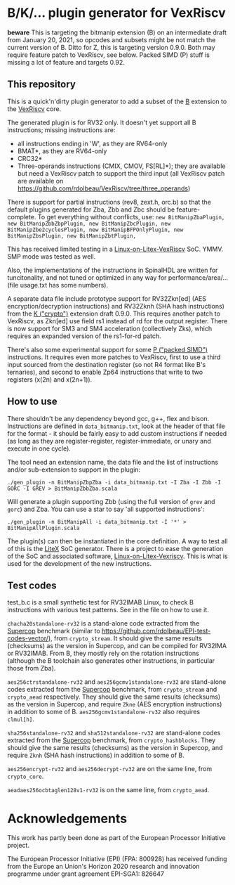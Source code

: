 # B/K/... plugin generator for VexRiscv

**beware** This is targeting the bitmanip extension (B) on an intermediate draft from January 20, 2021, so opcodes and subsets might be not match the current version of B. Ditto for Z, this is targeting version 0.9.0. Both may require feature patch to VexRiscv, see below. Packed SIMD (P) stuff is missing a lot of feature and targets 0.92.

## This repository

This is a quick'n'dirty plugin generator to add a subset of the [B](https://github.com/riscv/riscv-bitmanip) extension to the [VexRiscv](https://github.com/SpinalHDL/VexRiscv) core.

The generated plugin is for RV32 only. It doesn't yet support all B instructions; missing instructions are:

* all instructions ending in 'W', as they are RV64-only
* BMAT*, as they are RV64-only
* CRC32*
* Three-operands instructions (CMIX, CMOV, FS[RL]*); they are available but need a VexRiscv patch to support the third input (all VexRiscv patch are available on https://github.com/rdolbeau/VexRiscv/tree/three_operands)

There is support for partial instructions (rev8, zext.h, orc.b) so that the default plugins generated for Zba, Zbb and Zbc should be feature-complete. To get everything without conflicts, use:
`new BitManipZbaPlugin, new BitManipZbbZbpPlugin, new BitManipZbcPlugin, new BitManipZbe2cyclesPlugin, new BitManipBFPOnlyPlugin, new BitManipZbsPlugin, new BitManipZbtPlugin,`

This has received limited testing in a [Linux-on-Litex-VexRiscv](https://github.com/litex-hub/linux-on-litex-vexriscv) SoC. YMMV. SMP mode was tested as well.

Also, the implementations of the instructions in SpinalHDL are written for tuncitonality, and not tuned or optimized in any way for performance/area/... (file usage.txt has some numbers).

A separate data file include prototype support for RV32Zkn[ed] (AES encryption/decryption instructions) and RV32Zknh (SHA hash instructions) from the [K ("crypto")](https://github.com/riscv/riscv-crypto) extension draft 0.9.0. This requires another patch to VexRiscv, as Zkn[ed] use field rs1 instead of rd for the output register. There is now support for SM3 and SM4 acceleration (collectively Zks), which requires an expanded version of the rs1-for-rd patch. 

There's also some experimental support for some [P ("packed SIMD")](https://github.com/riscv/riscv-p-spec) instructions. It requires even more patches to VexRiscv, first to use a third input sourced from the destination register (so not R4 format like B's ternaries), and second to enable Zp64 instructions that write to two registers (x(2n) and x(2n+1)).

## How to use

There shouldn't be any dependency beyond gcc,  g++, flex and bison. Instructions are defined in `data_bitmanip.txt`, look at the header of that file for the format - it should be fairly easy to add custom instructions if needed (as long as they are register-register, register-immediate, or unary and execute in one cycle).

The tool need an extension name, the data  file and the list of instructions and/or sub-extension to support in the plugin:

```
./gen_plugin -n BitManipZbpZba -i data_bitmanip.txt -I Zba -I Zbb -I GORC -I GREV > BitManipZbbZba.scala
```

Will generate a plugin supporting Zbb (using the full version of `grev` and `gorc`) and Zba. You can use a star to say 'all supported instructions':

```
./gen_plugin -n BitManipAll -i data_bitmanip.txt -I '*' > BitManipAllPlugin.scala
```

The plugin(s) can then be instantiated in the core definition. A way to test all of this is the [LiteX](https://github.com/enjoy-digital/litex/) SoC generator. There is a project to ease the generation of the SoC and associated software, [Linux-on-Litex-Vexriscv](https://github.com/litex-hub/linux-on-litex-vexriscv). This is what is used for the development of the new instructions.

## Test codes

test_b.c is a small synthetic test for RV32IMAB Linux, to check B instructions with various test patterns. See in the file on how to use it.

`chacha20standalone-rv32` is a stand-alone code extracted from the [Supercop](http://bench.cr.yp.to/supercop.html) benchmark (similar to https://github.com/rdolbeau/EPI-test-codes-vector/), from `crypto_stream`. It should give the same results (checksums) as the version in Supercop, and can be compiled for RV32IMA or RV32IMAB. From B, they mostly rely on the rotation instructions (although the B toolchain also generates other instructions, in particular those from Zba).

`aes256ctrstandalone-rv32` and `aes256gcmv1standalone-rv32` are stand-alone codes extracted from the [Supercop](http://bench.cr.yp.to/supercop.html) benchmark, from `crypto_stream` and `crypto_aead` respectively. They should give the same results (checksums) as the version in Supercop, and require `Zkne` (AES encryption instructions) in addition to some of B. `aes256gcmv1standalone-rv32` also requires `clmul[h]`.

`sha256standalone-rv32` and `sha512standalone-rv32` are stand-alone codes extracted from the [Supercop](http://bench.cr.yp.to/supercop.html) benchmark, from `crypto_hashblocks`. They should give the same results (checksums) as the version in Supercop, and require `Zknh` (SHA hash instructions) in addition to some of B.

`aes256encrypt-rv32` and `aes256decrypt-rv32` are on the same line, from `crypto_core`.

`aeadaes256ocbtaglen128v1-rv32` is on the same line, from `crypto_aead`.

# Acknowledgements

This work has partly been done as part of the European Processor Initiative project.

The European Processor Initiative (EPI) (FPA: 800928) has received funding from the Europe
an Union's Horizon 2020 research and innovation programme under grant agreement EPI-SGA1: 
826647
